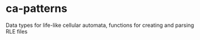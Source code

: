 # ca-patterns
Data types for life-like cellular automata, functions for creating and parsing RLE files
